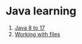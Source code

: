 # Java learning

1. [Java 8 to 17](./Java_8_to_17/README.md)
2. [Working with files](./Files/README.md)
